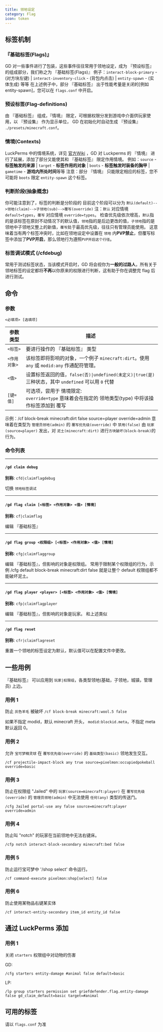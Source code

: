 ```yaml
---
title: 领地设定
category: Flag
icon: token
---
```


## 标签机制
### 『基础标签(Flags)』
GD 对一些事件进行了包装，这些事件往往常用于领地设定，成为 『预设标签』 的组成部分，我们称之为 『基础标签(Flags)』
例子：`interact-block-primary` - (对方块左键) | `interact-inventory-click` - (背包内点击) | `entity-spawn` - (实体生成) 等等
在上述例子中，部分 『基础标签』 出于性能考量是关闭的[例如 entity-spawn]，您可以在 `flags.conf` 中开启。
### 预设标签(Flag-definitions)
由 『基础标签』 组成，『情境』 限定，可根据权限分发到游戏中介面供玩家使用，以 『预设集』 作为显示单位， GD 在初始化时自动生成 『预设集』 `./presets/minecraft.conf`。
### 情境(Contexts)
LuckPerms 中的情境系统，详见 [官方Wiki](https://luckperms.net/wiki/Context) ，GD 对 Luckperms 的 『情境』 进行了延展，添加了部分又能使其和 『基础标签』 限定作用情境。
例如：`source` - **标签触发的来源** | `target` - **标签作用的对象** | `boots` - **标签触发时装备的胸甲** | `gametime` - **游戏内所处时间**等等
注意：部分 『情境』 只能限定相应的标签，您不可能将 `boots` 限定 `entity-spawn` 这个标签。
### 判断阶段(抽象概念)
你可能注意到了，标签的判断是分阶段的
目前这个阶段可以分为 `默认(default)-->领地(claim)-->子领地(sub)-->覆写(override)`
注：`默认` 对应情境 `default=types`，`覆写` 对应情境 `override=types`。
检查优先级依次增高，`默认`指的是该标签在原封不动情况下的默认值，`领地`指的是后边更改的值，`子领地`指的是领地中子领地又整上的新值，`覆写`处于最高优先级，往往只有管理员能使用。
这意味着当有两个标签冲突时，比如在领地设定中设置在 `领地` 内**PVP禁止**，但覆写标签中添加了**PVP开启**，那么领地行为遵照`PVP开启这个行径`。
### 标签调试模式 (/cfdebug)
常用于测试标签状态，当该模式开启时，GD 将会视你为**一般的过路人**，所有关于领地标签的设定都将**不再**以你原来的权限进行判断，这有助于你在调整完 flag 后进行测试。


## 命令

### 参数

`<必填项> [选填项]`

|   参数类型   |                                               描述                                               |
| ------------ | ------------------------------------------------------------------------------------------------ |
| `<标签>`     | 要进行操作的 『基础标签』 类型                                                                   |
| `<作用对象>` | 该标签即将影响的对象，一个例子 `minecraft:dirt`。使用 `any` 或 `modid:any` 作通配符管理。             |
| `<值>`       | 设置标签返回的值，`false(否)\|undefined(未定义)\|true(是)` 三种状态，其中 `undefined` 可以用 `0` 代替 |
| `[键=值]`    | 可选项，尝用于 情境限定:<br>`override=type` 意味着会在指定的 领地类型(type) 中将该操作标签添加到 覆写   |

示例：/cf block-break minecraft:dirt false source=player override=admin 意味着在类型为 `管理员领地(admin)` 的 `覆写优先级(override)` 中 `禁用(false)` 由 `玩家(source=player)` 发出，对 `泥土(minecraft:dirt)` 进行`方块破坏(block-break)`的行为。
### 命令列表
___
#### `/gd claim debug`
**别称**: `cfd|claimflagdebug`

切换 `领地标签调试`

___
#### `/gd flag claim [<标签> <作用对象> <值> [情境]`
**别称**: `cf|claimflag`

编辑 『基础标签』


___
#### `/gd flag group <权限组> [<标签> <作用对象> <值> [情境]`
**别称**: `cfg|claimflaggroup`

编辑 『基础标签』，但影响的对象是权限组。
常用于限制某个权限组的行为，示例 /cfg default block-break minecraft:dirt false 就是让整个 default 权限组都不能破坏泥土。

___
#### `/gd flag player <player> [<标签> <作用对象> <值> [情境]`
**别称**: `cfp|claimflagplayer`

编辑 『基础标签』，但影响的对象是玩家。
和上述类似

___
#### `/gd flag reset`
**别称**: `cfr|claimflagreset`

重置一个领地的标签设定为默认，默认值可以在配置文件中更改。

## 一些用例
『基础标签』 可以应用到 `玩家|权限组`，各类型领地(基础，子领地，城镇，管理员) 上边。

### 用例 1

防止 `灰色羊毛` 被破坏
`/cf block-break minecraft:wool.5 false`

如果不指定 modid，默认 minecraft 开头， `modid:blockid.meta`，不指定 meta 默认返回 0。


### 用例 2

允许 `宝可梦精灵球` 在 `覆写优先级(override)` 的 `基础类型(basic)` 领地发生交互。

`/cf projectile-impact-block any true source=pixelmon:occupiedpokeball override=basic`

### 用例 3

防止在权限组 "Jailed" 中的 `玩家(source=minecraft:player)` 在 `覆写优先级(override)` 的 `管理员领地(admin)` 中无法使用 `任何(any)` 类型的传送门。

`/cfg Jailed portal-use any false source=minecraft:player override=admin`

### 用例 4

防止叫 "notch" 的玩家在当前领地中无法右键床。

`/cfp notch interact-block-secondary minecraft:bed false`

### 用例 5
防止运行宝可梦中 '/shop select' 命令运行。

`/cf command-execute pixelmon:shop[select] false`

### 用例 6
防止使用某物品右键某实体

`/cf interact-entity-secondary item_id entity_id false`

## 通过 LuckPerms 添加

### 用例 1
关闭 `starters` 权限组中对动物的伤害

GD:  
```
/cfg starters entity-damage #animal false default=basic
```

LP: 
```
/lp group starters permission set griefdefender.flag.entity-damage false gd_claim_default=basic target=#animal
```


## 可用的标签
请以 `flags.conf` 为准
